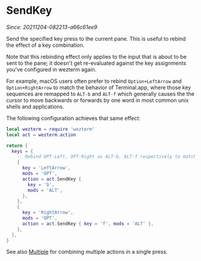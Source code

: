 # SendKey

*Since: 20211204-082213-a66c61ee9*

Send the specified key press to the current pane.  This is useful to rebind
the effect of a key combination.

Note that this rebinding effect only applies to the input that is about to be
sent to the pane; it doesn't get re-evaluated against the key assignments
you've configured in wezterm again.

For example, macOS users often prefer to rebind `Option+LeftArrow` and
`Option+RightArrow` to match the behavior of Terminal.app, where those key
sequences are remapped to `ALT-b` and `ALT-f` which generally causes the
the cursor to move backwards or forwards by one word in most common unix
shells and applications.

The following configuration achieves that same effect:

```lua
local wezterm = require 'wezterm'
local act = wezterm.action

return {
  keys = {
    -- Rebind OPT-Left, OPT-Right as ALT-b, ALT-f respectively to match Terminal.app behavior
    {
      key = 'LeftArrow',
      mods = 'OPT',
      action = act.SendKey {
        key = 'b',
        mods = 'ALT',
      },
    },
    {
      key = 'RightArrow',
      mods = 'OPT',
      action = act.SendKey { key = 'f', mods = 'ALT' },
    },
  },
}
```

See also [Multiple](Multiple.md) for combining multiple actions in a single press.
